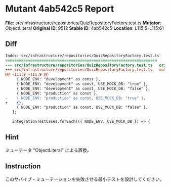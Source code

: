 # Mutant 4ab542c5 Report

**File**: src/infrastructure/repositories/QuizRepositoryFactory.test.ts
**Mutator**: ObjectLiteral
**Original ID**: 9512
**Stable ID**: 4ab542c5
**Location**: L115:5–L115:61

## Diff

```diff
Index: src/infrastructure/repositories/QuizRepositoryFactory.test.ts
===================================================================
--- src/infrastructure/repositories/QuizRepositoryFactory.test.ts	original
+++ src/infrastructure/repositories/QuizRepositoryFactory.test.ts	mutated #9512
@@ -111,9 +111,9 @@
     { NODE_ENV: "development" as const },
     { NODE_ENV: "development" as const, USE_MOCK_DB: "true" },
     { NODE_ENV: "development" as const, USE_MOCK_DB: "false" },
     { NODE_ENV: "production" as const },
-    { NODE_ENV: "production" as const, USE_MOCK_DB: "true" },
+    {},
     { NODE_ENV: "production" as const, USE_MOCK_DB: "false" },
   ];
 
   integrationTestCases.forEach(({ NODE_ENV, USE_MOCK_DB }) => {
```

## Hint

ミューテータ "ObjectLiteral" による置換。

## Instruction

このサバイブ・ミューテーションを失敗させる最小テストを設計してください。

